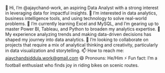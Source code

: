 👋 Hi, I’m @ajaychand-work, an aspiring Data Analyst with a strong interest in leveraging data for impactful insights.
👀 I’m interested in data analytics, business intelligence tools, and using technology to solve real-world problems.
🌱 I’m currently learning Excel and MySQL, and I’m gearing up to master Power BI, Tableau, and Python to broaden my analytics expertise.
💼 My experience analyzing trends and making data-driven decisions has shaped my journey into data analytics.
💞️ I’m looking to collaborate on projects that require a mix of analytical thinking and creativity, particularly in data visualization and storytelling.
📫 How to reach me: ajaychandsiddula.work@gmail.com
😄 Pronouns: He/Him
⚡ Fun fact: I’m a football enthusiast who finds joy in riding bikes on scenic routes.

<!---
ajaychand-work/ajaychand-work is a ✨ special ✨ repository because its `README.md` (this file) appears on your GitHub profile.
You can click the Preview link to take a look at your changes.
--->
